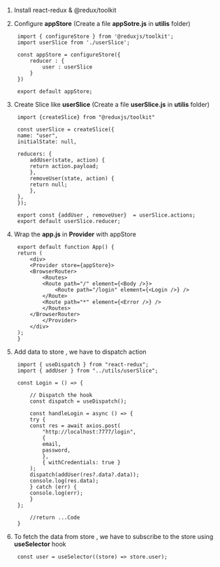 1. Install react-redux & @redux/toolkit 
2. Configure __appStore__ (Create a file __appSotre.js__ in __utilis__ folder)

        import { configureStore } from '@reduxjs/toolkit';
        import userSlice from './userSlice';

        const appStore = configureStore({
            reducer : {
                user : userSlice
            }
        })

        export default appStore;

3. Create Slice like __userSlice__   (Create a file __userSlice.js__ in __utilis__ folder)


        import {createSlice} from "@reduxjs/toolkit"

        const userSlice = createSlice({
        name: "user",
        initialState: null,

        reducers: {
            addUser(state, action) {
            return action.payload;
            },
            removeUser(state, action) {
            return null;
            },
        },
        });

        export const {addUser , removeUser}  = userSlice.actions;
        export default userSlice.reducer;

4. Wrap the __app.js__ in __Provider__ with appStore

        export default function App() {
        return (
            <div>
            <Provider store={appStore}>
            <BrowserRouter>
                <Routes>
                <Route path="/" element={<Body />}>
                    <Route path="/login" element={<Login />} />
                </Route>
                <Route path="*" element={<Error />} />
                </Routes>
            </BrowserRouter>
                </Provider>
            </div>
        );
        }

5. Add data to store , we have to dispatch action

        import { useDispatch } from "react-redux";
        import { addUser } from "../utils/userSlice";

        const Login = () => {

            // Dispatch the hook
            const dispatch = useDispatch();

            const handleLogin = async () => {
            try {
            const res = await axios.post(
                "http://localhost:7777/login",
                {
                email,
                password,
                },
                { withCredentials: true }
            );
            dispatch(addUser(res?.data?.data));
            console.log(res.data);
            } catch (err) {
            console.log(err);
            }
        };

            //return ...Code
        }

6. To fetch the data from store , we have to subscribe to the store using __useSelector__ hook

        const user = useSelector((store) => store.user);
        
